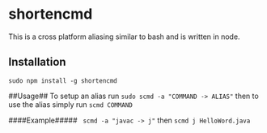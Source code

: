 shortencmd
==========
This is a cross platform aliasing similar to bash and is written in node.

## Installation ##
`` sudo npm install -g shortencmd ``

##Usage##
To setup an alias run ``sudo scmd -a "COMMAND -> ALIAS"``
then to use the alias simply run ``scmd COMMAND``

####Example#####
`` scmd -a "javac -> j"`` then  ``scmd j HelloWord.java``

